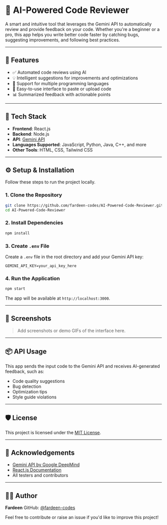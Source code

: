 # 🧠 AI-Powered Code Reviewer

A smart and intuitive tool that leverages the Gemini API to automatically review and provide feedback on your code. Whether you're a beginner or a pro, this app helps you write better code faster by catching bugs, suggesting improvements, and following best practices.

---

## 🚀 Features

* ✅ Automated code reviews using AI
* 💡 Intelligent suggestions for improvements and optimizations
* 🢾 Support for multiple programming languages
* 📄 Easy-to-use interface to paste or upload code
* 📊 Summarized feedback with actionable points

---

## 🔧 Tech Stack

* **Frontend**: React.js
* **Backend**: Node.js
* **API**: [Gemini API](https://deepmind.google/technologies/gemini/)
* **Languages Supported**: JavaScript, Python, Java, C++, and more
* **Other Tools**: HTML, CSS, Tailwind CSS

---

## ⚙️ Setup & Installation

Follow these steps to run the project locally.

### 1. Clone the Repository

```bash
git clone https://github.com/fardeen-codes/AI-Powered-Code-Reviewer.git
cd AI-Powered-Code-Reviewer
```

### 2. Install Dependencies

```bash
npm install
```

### 3. Create `.env` File

Create a `.env` file in the root directory and add your Gemini API key:

```env
GEMINI_API_KEY=your_api_key_here
```

### 4. Run the Application

```bash
npm start
```

The app will be available at `http://localhost:3000`.

---

## 📸 Screenshots

> Add screenshots or demo GIFs of the interface here.

---

## 📦 API Usage

This app sends the input code to the Gemini API and receives AI-generated feedback, such as:

* Code quality suggestions
* Bug detection
* Optimization tips
* Style guide violations

---

## 🛡️ License

This project is licensed under the [MIT License](LICENSE).

---

## 🙌 Acknowledgements

* [Gemini API by Google DeepMind](https://deepmind.google/technologies/gemini/)
* [React.js Documentation](https://reactjs.org/)
* All testers and contributors

---

## 👨‍💼 Author

**Fardeen**
GitHub: [@fardeen-codes](https://github.com/fardeen-codes)

Feel free to contribute or raise an issue if you'd like to improve this project!
